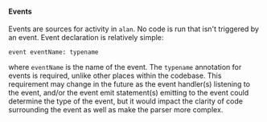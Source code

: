 #### Events

Events are sources for activity in `alan`. No code is run that isn't triggered by an event. Event declaration is relatively simple:

```
event eventName: typename
```

where `eventName` is the name of the event. The `typename` annotation for events is required, unlike other places within the codebase. This requirement may change in the future as the event handler(s) listening to the event, and/or the event emit statement(s) emitting to the event could determine the type of the event, but it would impact the clarity of code surrounding the event as well as make the parser more complex.
